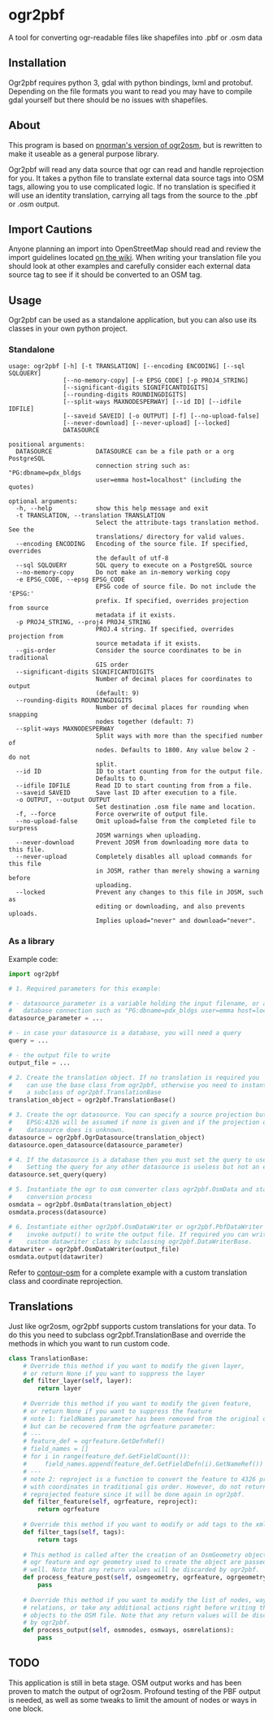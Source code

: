 # ogr2pbf
A tool for converting ogr-readable files like shapefiles into .pbf or .osm data

## Installation

Ogr2pbf requires python 3, gdal with python bindings, lxml and protobuf. Depending on the file formats you want to read you may have to compile gdal yourself but there should be no issues with shapefiles.

## About

This program is based on [pnorman's version of ogr2osm](https://github.com/pnorman/ogr2osm), but is rewritten to make it useable as a general purpose library.

Ogr2pbf will read any data source that ogr can read and handle reprojection for you. It takes a python file to translate external data source tags into OSM tags, allowing you to use complicated logic. If no translation is specified it will use an identity translation, carrying all tags from the source to the .pbf or .osm output.

## Import Cautions

Anyone planning an import into OpenStreetMap should read and review the import guidelines located [on the wiki](http://wiki.openstreetmap.org/wiki/Import/Guidelines). When writing your translation file you should look at other examples and carefully consider each external data source tag to see if it should be converted to an OSM tag.

## Usage

Ogr2pbf can be used as a standalone application, but you can also use its classes in your own python project.

### Standalone

```
usage: ogr2pbf [-h] [-t TRANSLATION] [--encoding ENCODING] [--sql SQLQUERY]
               [--no-memory-copy] [-e EPSG_CODE] [-p PROJ4_STRING]
               [--significant-digits SIGNIFICANTDIGITS]
               [--rounding-digits ROUNDINGDIGITS]
               [--split-ways MAXNODESPERWAY] [--id ID] [--idfile IDFILE]
               [--saveid SAVEID] [-o OUTPUT] [-f] [--no-upload-false]
               [--never-download] [--never-upload] [--locked]
               DATASOURCE

positional arguments:
  DATASOURCE            DATASOURCE can be a file path or a org PostgreSQL
                        connection string such as: "PG:dbname=pdx_bldgs
                        user=emma host=localhost" (including the quotes)

optional arguments:
  -h, --help            show this help message and exit
  -t TRANSLATION, --translation TRANSLATION
                        Select the attribute-tags translation method. See the
                        translations/ directory for valid values.
  --encoding ENCODING   Encoding of the source file. If specified, overrides
                        the default of utf-8
  --sql SQLQUERY        SQL query to execute on a PostgreSQL source
  --no-memory-copy      Do not make an in-memory working copy
  -e EPSG_CODE, --epsg EPSG_CODE
                        EPSG code of source file. Do not include the 'EPSG:'
                        prefix. If specified, overrides projection from source
                        metadata if it exists.
  -p PROJ4_STRING, --proj4 PROJ4_STRING
                        PROJ.4 string. If specified, overrides projection from
                        source metadata if it exists.
  --gis-order           Consider the source coordinates to be in traditional
                        GIS order
  --significant-digits SIGNIFICANTDIGITS
                        Number of decimal places for coordinates to output
                        (default: 9)
  --rounding-digits ROUNDINGDIGITS
                        Number of decimal places for rounding when snapping
                        nodes together (default: 7)
  --split-ways MAXNODESPERWAY
                        Split ways with more than the specified number of
                        nodes. Defaults to 1800. Any value below 2 - do not
                        split.
  --id ID               ID to start counting from for the output file.
                        Defaults to 0.
  --idfile IDFILE       Read ID to start counting from from a file.
  --saveid SAVEID       Save last ID after execution to a file.
  -o OUTPUT, --output OUTPUT
                        Set destination .osm file name and location.
  -f, --force           Force overwrite of output file.
  --no-upload-false     Omit upload=false from the completed file to surpress
                        JOSM warnings when uploading.
  --never-download      Prevent JOSM from downloading more data to this file.
  --never-upload        Completely disables all upload commands for this file
                        in JOSM, rather than merely showing a warning before
                        uploading.
  --locked              Prevent any changes to this file in JOSM, such as
                        editing or downloading, and also prevents uploads.
                        Implies upload="never" and download="never".
```

### As a library

Example code:
```python
import ogr2pbf

# 1. Required parameters for this example:

# - datasource_parameter is a variable holding the input filename, or a
#   database connection such as "PG:dbname=pdx_bldgs user=emma host=localhost"
datasource_parameter = ...

# - in case your datasource is a database, you will need a query
query = ...

# - the output file to write
output_file = ...

# 2. Create the translation object. If no translation is required you
#    can use the base class from ogr2pbf, otherwise you need to instantiate
#    a subclass of ogr2pbf.TranslationBase
translation_object = ogr2pbf.TranslationBase()

# 3. Create the ogr datasource. You can specify a source projection but
#    EPSG:4326 will be assumed if none is given and if the projection of the
#    datasource does is unknown.
datasource = ogr2pbf.OgrDatasource(translation_object)
datasource.open_datasource(datasource_parameter)

# 4. If the datasource is a database then you must set the query to use.
#    Setting the query for any other datasource is useless but not an error.
datasource.set_query(query)

# 5. Instantiate the ogr to osm converter class ogr2pbf.OsmData and start the
#    conversion process
osmdata = ogr2pbf.OsmData(translation_object)
osmdata.process(datasource)

# 6. Instantiate either ogr2pbf.OsmDataWriter or ogr2pbf.PbfDataWriter and
#    invoke output() to write the output file. If required you can write a
#    custom datawriter class by subclassing ogr2pbf.DataWriterBase.
datawriter = ogr2pbf.OsmDataWriter(output_file)
osmdata.output(datawriter)
```

Refer to [contour-osm](https://github.com/roelderickx/contour-osm) for a complete example with a custom translation class and coordinate reprojection.

## Translations

Just like ogr2osm, ogr2pbf supports custom translations for your data. To do this you need to subclass ogr2pbf.TranslationBase and override the methods in which you want to run custom code.

```python
class TranslationBase:
    # Override this method if you want to modify the given layer,
    # or return None if you want to suppress the layer
    def filter_layer(self, layer):
        return layer
    
    # Override this method if you want to modify the given feature,
    # or return None if you want to suppress the feature
    # note 1: fieldNames parameter has been removed from the original ogr2osm,
    # but can be recovered from the ogrfeature parameter:
    # ---
    # feature_def = ogrfeature.GetDefnRef()
    # field_names = []
    # for i in range(feature_def.GetFieldCount()):
    #     field_names.append(feature_def.GetFieldDefn(i).GetNameRef())
    # ---
    # note 2: reproject is a function to convert the feature to 4326 projection
    # with coordinates in traditional gis order. However, do not return the
    # reprojected feature since it will be done again in ogr2pbf.
    def filter_feature(self, ogrfeature, reproject):
        return ogrfeature
    
    # Override this method if you want to modify or add tags to the xml output
    def filter_tags(self, tags):
        return tags
    
    # This method is called after the creation of an OsmGeometry object. The
    # ogr feature and ogr geometry used to create the object are passed as
    # well. Note that any return values will be discarded by ogr2pbf.
    def process_feature_post(self, osmgeometry, ogrfeature, ogrgeometry):
        pass
    
    # Override this method if you want to modify the list of nodes, ways or
    # relations, or take any additional actions right before writing the
    # objects to the OSM file. Note that any return values will be discarded
    # by ogr2pbf.
    def process_output(self, osmnodes, osmways, osmrelations):
        pass
```

## TODO

This application is still in beta stage. OSM output works and has been proven to match the output of ogr2osm. Profound testing of the PBF output is needed, as well as some tweaks to limit the amount of nodes or ways in one block.

